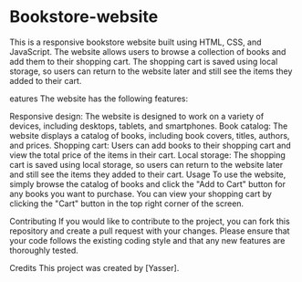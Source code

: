 # Bookstore-website
This is a responsive bookstore website built using HTML, CSS, and JavaScript. The website allows users to browse a collection of books and add them to their shopping cart. The shopping cart is saved using local storage, so users can return to the website later and still see the items they added to their cart.

eatures
The website has the following features:

Responsive design: The website is designed to work on a variety of devices, including desktops, tablets, and smartphones.
Book catalog: The website displays a catalog of books, including book covers, titles, authors, and prices.
Shopping cart: Users can add books to their shopping cart and view the total price of the items in their cart.
Local storage: The shopping cart is saved using local storage, so users can return to the website later and still see the items they added to their cart.
Usage
To use the website, simply browse the catalog of books and click the "Add to Cart" button for any books you want to purchase. You can view your shopping cart by clicking the "Cart" button in the top right corner of the screen.

Contributing
If you would like to contribute to the project, you can fork this repository and create a pull request with your changes. Please ensure that your code follows the existing coding style and that any new features are thoroughly tested.

Credits
This project was created by [Yasser].

